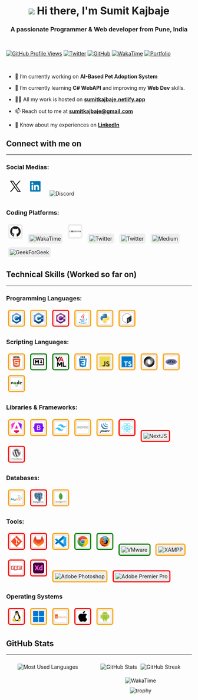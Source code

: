 <h1 align="center"><img src="https://media.giphy.com/media/hvRJCLFzcasrR4ia7z/giphy.gif" width="25px"> Hi there, I'm Sumit Kajbaje</h1>
<h3 align="center">A passionate Programmer & Web developer from Pune, India</h3>

<br />

[![GitHub Profile Views](https://komarev.com/ghpvc/?username=sumitk27&label=Profile%20views&color=0e75b6=&style=flat-square&color=green&label=Profile+Views)](https://github.com/SumitK27) [![Twitter](https://img.shields.io/twitter/follow/SumitKajbaje?logo=twitter&style=flat-square)](https://twitter.com/SumitKajbaje) [![GitHub](https://img.shields.io/github/followers/SumitK27?logo=github&style=flat-square&logoColor=white)](https://github.com/SumitK27) [![WakaTime](https://wakatime.com/badge/user/51dfdeb9-1041-42fb-9208-3de488dcae61.svg?style=flat-square)](https://wakatime.com/@51dfdeb9-1041-42fb-9208-3de488dcae61) [![Portfolio](https://img.shields.io/badge/Portfolio-%23000000.svg?&style=flat-square)](https://sumitkajbaje.netlify.app/)

<br />

-   🔭 I’m currently working on <b>AI-Based Pet Adoption System</b>

-   🌱 I’m currently learning <b>C# WebAPI</b> and improving my <b>Web Dev</b> skills.

-   👨‍💻 All my work is hosted on <b>[sumitkajbaje.netlify.app](https://sumitkajbaje.netlify.app/)</b>

-   📫 Reach out to me at <b>sumitkajbaje@gmail.com</b>

-   📄 Know about my experiences on <b>[LinkedIn](https://www.linkedin.com/in/sumit-kajbaje/)</b>

<h2>
    Connect with me on
</h2>

<hr />

<h3>Social Medias:</h3>

<div>
    <a style="text-decoration:none" href="https://twitter.com/sumitkajbaje" target="_blank">
        <img style="margin: 5px; padding: 5px; width: 30px; height: 30px;" src="https://raw.githubusercontent.com/devicons/devicon/master/icons/twitter/twitter-original.svg" alt="Twitter" />
    </a>
    <a style="text-decoration:none" href="https://linkedin.com/in/sumit-kajbaje" target="_blank">
        <img style="margin: 5px; padding: 5px; width: 30px; height: 30px;" src="https://raw.githubusercontent.com/devicons/devicon/master/icons/linkedin/linkedin-original.svg" alt="LinkedIn" />
    </a>
    <a style="text-decoration:none" href="https://discord.com/users/468490331135016961" target="_blank">
        <img style="margin: 5px; padding: 5px; width: 30px; height: 30px;" src="https://raw.githubusercontent.com/rahuldkjain/github-profile-readme-generator/master/src/images/icons/Social/discord.svg" alt="Discord" />
    </a>
    <!-- <a style="text-decoration:none" href="https://wa.me/919766355560" target="_blank">
        <img style="margin: 5px; padding: 5px; width: 30px; height: 30px;" src="https://raw.githubusercontent.com/rahuldkjain/github-profile-readme-generator/master/src/images/icons/Social/whatsapp.svg" alt="WhatsApp" />
    </a>
    <a style="text-decoration:none" href="http://t.me/SumitK_27" target="_blank">
        <img style="margin: 5px; padding: 5px; width: 30px; height: 30px;" src="https://upload.wikimedia.org/wikipedia/commons/8/82/Telegram_logo.svg" alt="Telegram" />
    </a>
    <a style="text-decoration:none" href="https://facebook.com/sumit.kajbaje" target="_blank">
        <img style="margin: 5px; padding: 5px; width: 30px; height: 30px;" src="https://raw.githubusercontent.com/devicons/devicon/master/icons/facebook/facebook-original.svg" alt="Facebook" />
    </a> -->
</div>

<h3>Coding Platforms:</h3>

<div>
    <a style="text-decoration:none" href="https://github.com/SumitK27" target="_blank">
        <img style="margin: 5px; padding: 5px; width: 30px; height: 30px; background-color: #eee; border-radius: 6px;" src="https://raw.githubusercontent.com/devicons/devicon/master/icons/github/github-original.svg" alt="GitHub" />
    </a>
    <a style="text-decoration:none" href="https://wakatime.com/@SumitK27" target="_blank">
        <img style="margin: 5px; padding: 5px; width: 30px; height: 30px; background-color: #eee; border-radius: 6px;" src="https://avatars.githubusercontent.com/ml/269?s=140&v=4" alt="WakaTime" />
    </a>
    <a style="text-decoration:none" href="https://codepen.io/sumitk27" target="_blank">
        <img style="margin: 5px; padding: 5px; width: 30px; height: 30px; background-color: #eee; border-radius: 6px;" src="https://raw.githubusercontent.com/devicons/devicon/master/icons/codepen/codepen-original-wordmark.svg" alt="Twitter" />
    </a>
    <a style="text-decoration:none" href="https://codesandbox.com/sumitk27" target="_blank">
        <img style="margin: 5px; padding: 5px; width: 30px; height: 30px; background-color: #eee; border-radius: 6px;" src="https://cdn.jsdelivr.net/npm/simple-icons@3.0.1/icons/codesandbox.svg" alt="Twitter" />
    </a>
    <a style="text-decoration:none" href="https://www.hackerrank.com/sumitkajbaje" target="_blank">
        <img style="margin: 5px; padding: 5px; width: 30px; height: 30px; background-color: #eee; border-radius: 6px;" src="https://raw.githubusercontent.com/rahuldkjain/github-profile-readme-generator/master/src/images/icons/Social/hackerrank.svg" alt="Twitter" />
    </a>
    <a style="text-decoration:none" href="https://medium.com/@sumitkajbaje" target="_blank">
        <img style="margin: 5px; padding: 5px; width: 30px; height: 30px; background-color: #eee; border-radius: 6px;" src="https://raw.githubusercontent.com/rahuldkjain/github-profile-readme-generator/master/src/images/icons/Social/medium.svg" alt="Medium" />
    </a>
    <a style="text-decoration:none" href="https://auth.geeksforgeeks.org/user/sumitkajbaje/profile" target="blank">
        <img style="margin: 5px; padding: 5px; width: 30px; height: 30px; background-color: #eee; border-radius: 6px;" src="https://raw.githubusercontent.com/rahuldkjain/github-profile-readme-generator/master/src/images/icons/Social/geeks-for-geeks.svg" alt="GeekForGeek" />
    </a>
</div>

<h2>Technical Skills (Worked so far on)</h2>

<hr />

<h3>Programming Languages:</h3>

<div>
    <img style="margin: 5px; padding: 5px; width: 30px; height: 30px; background-color: #eee; border-radius: 6px; border: 3px solid orange;" src="https://raw.githubusercontent.com/devicons/devicon/master/icons/c/c-original.svg" alt="C Programming" />
    <img style="margin: 5px; padding: 5px; width: 30px; height: 30px; background-color: #eee; border-radius: 6px; border: 3px solid orange;" src="https://raw.githubusercontent.com/devicons/devicon/master/icons/cplusplus/cplusplus-original.svg" alt="C++" />
    <img style="margin: 5px; padding: 5px; width: 30px; height: 30px; background-color: #eee; border-radius: 6px; border: 3px solid red;" src="https://raw.githubusercontent.com/devicons/devicon/master/icons/csharp/csharp-original.svg" alt="C#" />
    <img style="margin: 5px; padding: 5px; width: 30px; height: 30px; background-color: #eee; border-radius: 6px; border: 3px solid orange;" src="https://raw.githubusercontent.com/devicons/devicon/master/icons/java/java-original.svg" alt="Java" />
    <img style="margin: 5px; padding: 5px; width: 30px; height: 30px; background-color: #eee; border-radius: 6px; border: 3px solid orange;" src="https://raw.githubusercontent.com/devicons/devicon/master/icons/python/python-original.svg" alt="Python" />
    <img style="margin: 5px; padding: 5px; width: 30px; height: 30px; background-color: #eee; border-radius: 6px; border: 3px solid orange;" src="https://raw.githubusercontent.com/devicons/devicon/master/icons/bash/bash-original.svg" alt="Bash/Shell" />
</div>

<h3>Scripting Languages:</h3>

<div>
    <img style="margin: 5px; padding: 5px; width: 30px; height: 30px; background-color: #eee; border-radius: 6px; border: 3px solid orange;" src="https://raw.githubusercontent.com/devicons/devicon/master/icons/html5/html5-original-wordmark.svg" alt="HTML" />
    <img style="margin: 5px; padding: 5px; width: 30px; height: 30px; background-color: #eee; border-radius: 6px; border: 3px solid green;" src="https://raw.githubusercontent.com/devicons/devicon/master/icons/markdown/markdown-original.svg" alt="Markdown" />
    <img style="margin: 5px; padding: 5px; width: 30px; height: 30px; background-color: #eee; border-radius: 6px; border: 3px solid green;" src="https://raw.githubusercontent.com/devicons/devicon/master/icons/yaml/yaml-original.svg" alt="YAML" />
    <img style="margin: 5px; padding: 5px; width: 30px; height: 30px; background-color: #eee; border-radius: 6px; border: 3px solid orange;" src="https://raw.githubusercontent.com/devicons/devicon/master/icons/css3/css3-original-wordmark.svg" alt="CSS" />
    <img style="margin: 5px; padding: 5px; width: 30px; height: 30px; background-color: #eee; border-radius: 6px; border: 3px solid orange;" src="https://raw.githubusercontent.com/devicons/devicon/master/icons/javascript/javascript-original.svg" alt="JavaScript" />
    <img style="margin: 5px; padding: 5px; width: 30px; height: 30px; background-color: #eee; border-radius: 6px; border: 3px solid orange;" src="https://raw.githubusercontent.com/devicons/devicon/master/icons/typescript/typescript-original.svg" alt="TypeScript" />
    <img style="margin: 5px; padding: 5px; width: 30px; height: 30px; background-color: #eee; border-radius: 6px; border: 3px solid orange;" src="https://raw.githubusercontent.com/devicons/devicon/master/icons/json/json-original.svg" alt="JSON" />
    <img style="margin: 5px; padding: 5px; width: 30px; height: 30px; background-color: #eee; border-radius: 6px; border: 3px solid orange;" src="https://raw.githubusercontent.com/devicons/devicon/master/icons/php/php-original.svg" alt="PHP" />
    <img style="margin: 5px; padding: 5px; width: 30px; height: 30px; background-color: #eee; border-radius: 6px; border: 3px solid orange;" src="https://raw.githubusercontent.com/devicons/devicon/master/icons/nodejs/nodejs-original-wordmark.svg" alt="NodeJS" />
</div>

<h3>Libraries & Frameworks:</h3>

<div>
    <img style="margin: 5px; padding: 5px; width: 30px; height: 30px; background-color: #eee; border-radius: 6px; border: 3px solid orange;" src="https://raw.githubusercontent.com/devicons/devicon/master/icons/angular/angular-original.svg" alt="Angular" />
    <img style="margin: 5px; padding: 5px; width: 30px; height: 30px; background-color: #eee; border-radius: 6px; border: 3px solid orange;" src="https://raw.githubusercontent.com/devicons/devicon/master/icons/bootstrap/bootstrap-original.svg" alt="Bootstrap" />
    <img style="margin: 5px; padding: 5px; width: 30px; height: 30px; background-color: #eee; border-radius: 6px; border: 3px solid orange;" src="https://raw.githubusercontent.com/devicons/devicon/master/icons/tailwindcss/tailwindcss-original.svg" alt="TailwindCSS" />
    <img style="margin: 5px; padding: 5px; width: 30px; height: 30px; background-color: #eee; border-radius: 6px; border: 3px solid orange;" src="https://raw.githubusercontent.com/devicons/devicon/master/icons/express/express-original-wordmark.svg" alt="Express" />
    <img style="margin: 5px; padding: 5px; width: 30px; height: 30px; background-color: #eee; border-radius: 6px; border: 3px solid orange;" src="https://raw.githubusercontent.com/devicons/devicon/master/icons/jquery/jquery-original-wordmark.svg" alt="jQuery" />
    <img style="margin: 5px; padding: 5px; width: 30px; height: 30px; background-color: #eee; border-radius: 6px; border: 3px solid red;" src="https://raw.githubusercontent.com/devicons/devicon/master/icons/react/react-original.svg" alt="React" />
    <img style="margin: 5px; padding: 5px; width: 30px; height: 30px; background-color: #eee; border-radius: 6px; border: 3px solid red;" src="https://cdn.jsdelivr.net/gh/devicons/devicon/icons/nextjs/nextjs-original.svg" alt="NextJS" />
    <img style="margin: 5px; padding: 5px; width: 30px; height: 30px; background-color: #eee; border-radius: 6px; border: 3px solid red;" src="https://raw.githubusercontent.com/devicons/devicon/master/icons/wordpress/wordpress-original.svg" alt="Wordpress" />
</div>

<h3>Databases:</h3>

<div>
    <img style="margin: 5px; padding: 5px; width: 30px; height: 30px; background-color: #eee; border-radius: 6px; border: 3px solid orange;" src="https://raw.githubusercontent.com/devicons/devicon/master/icons/mysql/mysql-original-wordmark.svg" alt="MySQL" />
    <img style="margin: 5px; padding: 5px; width: 30px; height: 30px; background-color: #eee; border-radius: 6px; border: 3px solid red;" src="https://raw.githubusercontent.com/devicons/devicon/master/icons/postgresql/postgresql-original-wordmark.svg" alt="Postgres SQL" />
    <img style="margin: 5px; padding: 5px; width: 30px; height: 30px; background-color: #eee; border-radius: 6px; border: 3px solid orange;" src="https://raw.githubusercontent.com/devicons/devicon/master/icons/mongodb/mongodb-original-wordmark.svg" alt="MongoDB" />
</div>

<h3>Tools:</h3>

<div>
    <img style="margin: 5px; padding: 5px; width: 30px; height: 30px; background-color: #eee; border-radius: 6px; border: 3px solid red;" src="https://raw.githubusercontent.com/devicons/devicon/master/icons/git/git-original.svg" alt="Git" />
    <img style="margin: 5px; padding: 5px; width: 30px; height: 30px; background-color: #eee; border-radius: 6px; border: 3px solid red;" src="https://raw.githubusercontent.com/devicons/devicon/master/icons/gitlab/gitlab-original.svg" alt="GitLab" />
    <img style="margin: 5px; padding: 5px; width: 30px; height: 30px; background-color: #eee; border-radius: 6px; border: 3px solid orange;" src="https://raw.githubusercontent.com/devicons/devicon/master/icons/vscode/vscode-original.svg" alt="Visual Studio Code" />
    <img style="margin: 5px; padding: 5px; width: 30px; height: 30px; background-color: #eee; border-radius: 6px; border: 3px solid green;" src="https://raw.githubusercontent.com/devicons/devicon/master/icons/chrome/chrome-original.svg" alt="Chrome Dev Tools" />
    <img style="margin: 5px; padding: 5px; width: 30px; height: 30px; background-color: #eee; border-radius: 6px; border: 3px solid green;" src="https://raw.githubusercontent.com/devicons/devicon/master/icons/firefox/firefox-original.svg" alt="Firefox" />
    <img style="margin: 5px; padding: 5px; width: 30px; height: 30px; background-color: #eee; border-radius: 6px; border: 3px solid green;" src="https://upload.wikimedia.org/wikipedia/commons/5/5a/Vmware_workstation_16_icon.svg" alt="VMware" />
    <img style="margin: 5px; padding: 5px; width: 30px; height: 30px; background-color: #eee; border-radius: 6px; border: 3px solid orange;" src="https://iconape.com/wp-content/files/ym/353199/svg/xampp-seeklogo.com.svg" alt="XAMPP" />
    <img style="margin: 5px; padding: 5px; width: 30px; height: 30px; background-color: #eee; border-radius: 6px; border: 3px solid red;" src="https://raw.githubusercontent.com/devicons/devicon/master/icons/npm/npm-original-wordmark.svg" alt="NPM" />
    <img style="margin: 5px; padding: 5px; width: 30px; height: 30px; background-color: #eee; border-radius: 6px; border: 3px solid red;" src="https://raw.githubusercontent.com/devicons/devicon/master/icons/xd/xd-original.svg" alt="Adobe XD" />
    <img style="margin: 5px; padding: 5px; width: 30px; height: 30px; background-color: #eee; border-radius: 6px; border: 3px solid orange;" src="https://upload.wikimedia.org/wikipedia/commons/a/af/Adobe_Photoshop_CC_icon.svg" alt="Adobe Photoshop" />
    <img style="margin: 5px; padding: 5px; width: 30px; height: 30px; background-color: #eee; border-radius: 6px; border: 3px solid red;" src="https://upload.wikimedia.org/wikipedia/commons/4/40/Adobe_Premiere_Pro_CC_icon.svg" alt="Adobe Premier Pro" />
</div>

<h3>Operating Systems</h3>

<div>
    <img style="margin: 5px; padding: 5px; width: 30px; height: 30px; background-color: #eee; border-radius: 6px; border: 3px solid red;" src="https://raw.githubusercontent.com/devicons/devicon/master/icons/linux/linux-original.svg" alt="Linux" />
    <img style="margin: 5px; padding: 5px; width: 30px; height: 30px; background-color: #eee; border-radius: 6px; border: 3px solid orange;" src="https://raw.githubusercontent.com/devicons/devicon/master/icons/windows11/windows11-original.svg" alt="Windows XP, 7, 10, 11" />
    <img style="margin: 5px; padding: 5px; width: 30px; height: 30px; background-color: #eee; border-radius: 6px; border: 3px solid orange;" src="https://raw.githubusercontent.com/devicons/devicon/master/icons/ubuntu/ubuntu-plain-wordmark.svg" alt="Ubuntu" />
    <img style="margin: 5px; padding: 5px; width: 30px; height: 30px; background-color: #eee; border-radius: 6px; border: 3px solid red;" src="https://raw.githubusercontent.com/devicons/devicon/master/icons/apple/apple-original.svg" alt="MacOS" />
    <img style="margin: 5px; padding: 5px; width: 30px; height: 30px; background-color: #eee; border-radius: 6px; border: 3px solid orange;" src="https://raw.githubusercontent.com/devicons/devicon/master/icons/android/android-original.svg" alt="Android" />
</div>

<h2>GitHub Stats</h2>

<hr />

<div style="display: flex; flex-wrap: wrap; justify-content: space-around;">
    <div>
        <div style="margin: 0 10px; display: flex; flex-wrap: wrap; justify-content: center;">
            <img style="margin: 10px 5px; max-width: 90vw;" src="https://github-readme-stats.vercel.app/api/top-langs/?username=sumitk27&langs_count=10s&show_icons=true&locale=en&count_private=true&theme=dracula&bg_color=30,e96443,904e95&title_color=fff&text_color=fff" alt="Most Used Languages" />
        </div>
    </div>
    <div>
        <div style="margin: 0 10px; display: flex; flex-wrap: wrap; justify-content: center;">
            <img style="margin: 10px 5px; max-width: 90vw;" src="https://github-readme-stats.vercel.app/api?username=sumitk27&show_icons=true&locale=en&count_private=true&theme=dracula" alt="GitHub Stats" />
            <img style="margin: 10px 5px; max-width: 90vw;" src="https://github-readme-streak-stats.herokuapp.com/?user=sumitk27&show_icons=true&locale=en&count_private=true&theme=dracula" alt="GitHub Streak" />
        </div>
        <div style="margin: 0 10px; display: flex; flex-wrap: wrap; justify-content: center;">
            <img style="margin: 10px 5px; max-width: 90vw;" src="https://github-readme-stats.vercel.app/api/wakatime?username=sumitk27&show_icons=true&locale=en&count_private=true&theme=dracula" alt="WakaTime" />
        </div>
        <div style="text-align: center;">
            <img src="https://github-profile-trophy.vercel.app/?username=SumitK27&theme=juicyfresh&margin-w=15" alt="trophy" />
        </div>
    </div>
</div>
